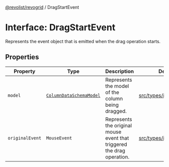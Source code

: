 [@revolist/revogrid](README.md) / DragStartEvent

# Interface: DragStartEvent

Represents the event object that is emitted when the drag operation starts.

## Properties

| Property | Type | Description | Defined in |
| ------ | ------ | ------ | ------ |
| `model` | [`ColumnDataSchemaModel`](TypeAlias.ColumnDataSchemaModel.md) | Represents the model of the column being dragged. | [src/types/interfaces.ts:669](https://github.com/revolist/revogrid/blob/7441a116e7c14801fe05f009e2206ea7b70630f5/src/types/interfaces.ts#L669) |
| `originalEvent` | `MouseEvent` | Represents the original mouse event that triggered the drag operation. | [src/types/interfaces.ts:664](https://github.com/revolist/revogrid/blob/7441a116e7c14801fe05f009e2206ea7b70630f5/src/types/interfaces.ts#L664) |

